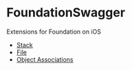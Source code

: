 FoundationSwagger
=================

Extensions for Foundation on iOS

 - [Stack](Docs/Stack.md)
 - [File](Docs/File.md)
 - [Object Associations](Docs/ObjectAssociations.md)
